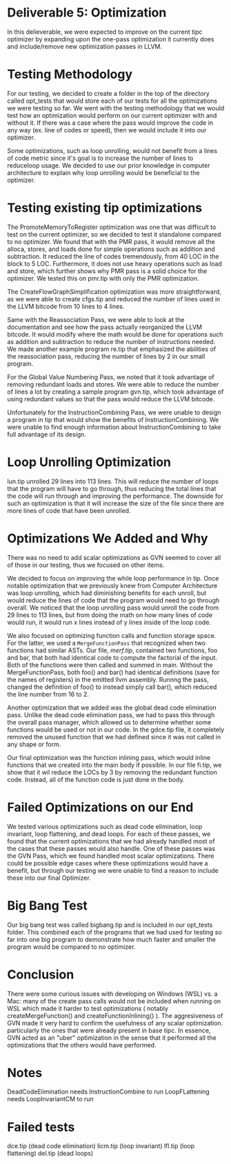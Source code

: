 # Deliverable 5: Optimization

In this delieverable, we were expected to improve on the current tipc optimizer by expanding upon the one-pass optimization it currently does and include/remove new optimization passes in LLVM.

# Testing Methodology 

For our testing, we decided to create a folder in the top of the directory called opt\_tests that would store each of our tests for all the optimizations we were testing so far. We went with the testing methodology that we would test how an optimization would perform on our current optimizer with and without it. If there was a case where the pass would improve the code in any way (ex. line of codes or speed), then we would include it into our optimizer. 

Some optimizations, such as loop unrolling, would not benefit from a lines of code metric since it's goal is to increase the number of lines to reduceloop usage. We decided to use our prior knowledge in computer architecture to explain why loop unrolling would be beneficial to the optimizer.

# Testing existing tip optimizations
The PromoteMemoryToRegister optimization was one that was difficult to test on the current optimizer, so we decided to test it standalone compared to no optimizer. We found that with the PMR pass, it would remove all the alloca, stores, and loads done for simple operations such as addition and subtraction. It reduced the line of codes tremendously, from 40 LOC in the block to 5 LOC. Furthermore, it does not use heavy operations such as load and store, which further shows why PMR pass is a solid choice for the optimizer. We tested this on pmr.tip with only the PMR optimization.

The CreateFlowGraphSimplification optimization was more straightforward, as we were able to create cfgs.tip and reduced the number of lines used in the LLVM bitcode from 10 lines to 4 lines. 

Same with the Reassociation Pass, we were able to look at the documentation and see how the pass actually reorganized the LLVM bitcode. It would modify where the math would be done for operations such as addition and subtraction to reduce the number of instructions needed. We made another example program re.tip that emphasized the abilities of the reassociation pass, reducing the number of lines by 2 in our small program.

For the Global Value Numbering Pass, we noted that it took advantage of removing redundant loads and stores. We were able to reduce the number of lines a lot by creating a sample program gvn.tip, which took advantage of using redundant values so that the pass would reduce the LLVM bitcode.

Unfortunately for the InstructionCombining Pass, we were unable to design a program in tip that would show the benefits of InstructionCombining. We were unable to find enough information about InstructionCombining to take full advantage of its design.

# Loop Unrolling Optimization
lun.tip unrolled 29 lines into 113 lines. This will reduce the number of loops that the program will have to go through, thus reducing the total lines that the code will run through and improving the performance. The downside for such an optimization is that it will increase the size of the file since there are more lines of code that have been unrolled.

# Optimizations We Added and Why
There was no need to add scalar optimizations as GVN seemed to cover all of those in our testing, thus we focused on other items.

We decided to focus on improving the while loop performance in tip. Once notable optimization that we previously knew from Computer Architecture was loop unrolling, which had diminishing benefits for each unroll, but would reduce the lines of code that the program would need to go through overall. We noticed that the loop unrolling pass would unroll the code from 29 lines to 113 lines, but from doing the math on how many lines of code would run, it would run x lines instead of y lines inside of the loop code.

We also focused on optimizing function calls and function storage space. For the latter, we used a `MergeFunctionPass` that recognized when two functions had similar ASTs. Our file, *merf.tip*, contained two functions, foo and bar, that both had identical code to compute the factorial of the input. Both of the functions were then called and summed in main. Without the MergeFunctionPass, both foo() and bar() had identical definitions (save for the names of registers) in the emitted llvm assembly. Runnng the pass, changed the definition of foo() to instead simply call bar(), which reduced the line number from 16 to 2.

Another optimization that we added was the global dead code elimination pass. Unlike the dead code elimination pass, we had to pass this through the overall pass manager, which allowed us to determine whether some functions would be used or not in our code. In the gdce.tip file, it completely removed the unused function that we had defined since it was not called in any shape or form.

Our final optimization was the function inlining pass, which would inline functions that we created into the main body if possible. In our file fi.tip, we show that it wil reduce the LOCs by 3 by removing the redundant function code. Instead, all of the function code is just done in the body. 

# Failed Optimizations on our End

We tested various optimizations such as dead code elimination, loop invariant, loop flattening, and dead loops. For each of these passes, we found that the current optimizations that we had already handled most of the cases that these passes would also handle. One of these passes was the GVN Pass, which we found handled most scalar optimizations. There could be possible edge cases where these optimizations would have a benefit, but through our testing we were unable to find a reason to include these into our final Optimizer.


# Big Bang Test

Our big bang test was called bigbang.tip and is included in our opt\_tests folder. This combined each of the programs that we had used for testing so far into one big program to demonstrate how much faster and smaller the program would be compared to no optimizer.

# Conclusion
There were some curious issues with developing on Windows (WSL) vs. a Mac: many of the create pass calls would not be included when running on WSL which made it harder to test optimizations ( notably createMergeFunction() and createFunctionInlining() ).
The aggresiveness of GVN made it very hard to confirm the usefulness of any scalar optimization. particularly the ones that were already present in base tipc. In essence, GVN acted as an "uber" optimization in the sense that it performed all the optimizations that the others would have performed.

# Notes
DeadCodeElimination needs InstructionCombine to run
LoopFLattening needs LoopInvariantCM to run

# Failed tests
dce.tip (dead code elimination)
licm.tip (loop invariant)
lfl.tip (loop flattening)
del.tip (dead loops)
